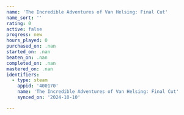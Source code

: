 ```yaml
---
name: 'The Incredible Adventures of Van Helsing: Final Cut'
name_sort: ''
rating: 0
active: false
progress: new
hours_played: 0
purchased_on: .nan
started_on: .nan
beaten_on: .nan
completed_on: .nan
mastered_on: .nan
identifiers:
  - type: steam
    appid: '400170'
    name: 'The Incredible Adventures of Van Helsing: Final Cut'
    synced_on: '2024-10-10'

---
```

